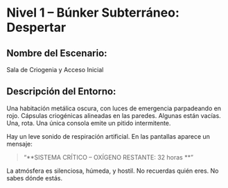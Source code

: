 # Nivel 1 – Búnker Subterráneo: Despertar

##  Nombre del Escenario:
Sala de Criogenia y Acceso Inicial

##  Descripción del Entorno:
Una habitación metálica oscura, con luces de emergencia parpadeando en rojo. Cápsulas criogénicas alineadas en las paredes. Algunas están vacías. Una, rota. Una única consola emite un pitido intermitente.

Hay un leve sonido de respiración artificial. En las pantallas aparece un mensaje:

> “**SISTEMA CRÍTICO – OXÍGENO RESTANTE: 32 horas **”

La atmósfera es silenciosa, húmeda, y hostil. No recuerdas quién eres. No sabes dónde estás.